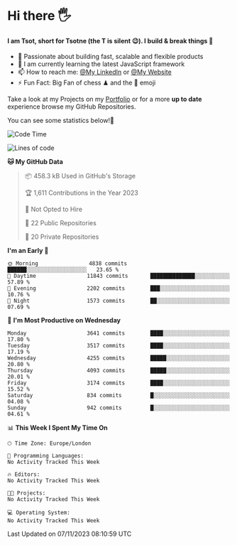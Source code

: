 # Hi there :raised_hand_with_fingers_splayed:
#### I am Tsot, short for Tsotne (the T is silent :wink:). I build & break things :space_invader:
- :telescope: Passionate about building fast, scalable and flexible products
- :seedling: I am currently learning the latest JavaScript framework 
- :mailbox: How to reach me: [@My LinkedIn](https://www.linkedin.com/in/tsotne-gvadzabia/) or [@My Website](https://tsotne.co.uk/contact)
- :zap: Fun Fact: Big Fan of chess ♟ and the 👾 emoji

Take a look at my Projects on my [Portfolio](https://tsotne.co.uk/) or for a more **up to date** experience browse my GitHub Repositories.

You can see some statistics below!:space_invader:
<!--START_SECTION:waka-->
![Code Time](http://img.shields.io/badge/Code%20Time-761%20hrs%202%20mins-blue)

![Lines of code](https://img.shields.io/badge/From%20Hello%20World%20I%27ve%20Written-8.2%20million%20lines%20of%20code-blue)

**🐱 My GitHub Data** 

> 📦 458.3 kB Used in GitHub's Storage 
 > 
> 🏆 1,611 Contributions in the Year 2023
 > 
> 🚫 Not Opted to Hire
 > 
> 📜 22 Public Repositories 
 > 
> 🔑 20 Private Repositories 
 > 
**I'm an Early 🐤** 

```text
🌞 Morning                4838 commits        ██████░░░░░░░░░░░░░░░░░░░   23.65 % 
🌆 Daytime                11843 commits       ██████████████░░░░░░░░░░░   57.89 % 
🌃 Evening                2202 commits        ███░░░░░░░░░░░░░░░░░░░░░░   10.76 % 
🌙 Night                  1573 commits        ██░░░░░░░░░░░░░░░░░░░░░░░   07.69 % 
```
📅 **I'm Most Productive on Wednesday** 

```text
Monday                   3641 commits        ████░░░░░░░░░░░░░░░░░░░░░   17.80 % 
Tuesday                  3517 commits        ████░░░░░░░░░░░░░░░░░░░░░   17.19 % 
Wednesday                4255 commits        █████░░░░░░░░░░░░░░░░░░░░   20.80 % 
Thursday                 4093 commits        █████░░░░░░░░░░░░░░░░░░░░   20.01 % 
Friday                   3174 commits        ████░░░░░░░░░░░░░░░░░░░░░   15.52 % 
Saturday                 834 commits         █░░░░░░░░░░░░░░░░░░░░░░░░   04.08 % 
Sunday                   942 commits         █░░░░░░░░░░░░░░░░░░░░░░░░   04.61 % 
```


📊 **This Week I Spent My Time On** 

```text
🕑︎ Time Zone: Europe/London

💬 Programming Languages: 
No Activity Tracked This Week

🔥 Editors: 
No Activity Tracked This Week

🐱‍💻 Projects: 
No Activity Tracked This Week

💻 Operating System: 
No Activity Tracked This Week
```


 Last Updated on 07/11/2023 08:10:59 UTC
<!--END_SECTION:waka-->
